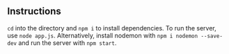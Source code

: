 ## Instructions

`cd` into the directory and `npm i` to install dependencies. To run the server, use `node app.js`. Alternatively, install nodemon with `npm i nodemon --save-dev` and run the server with `npm start`.
